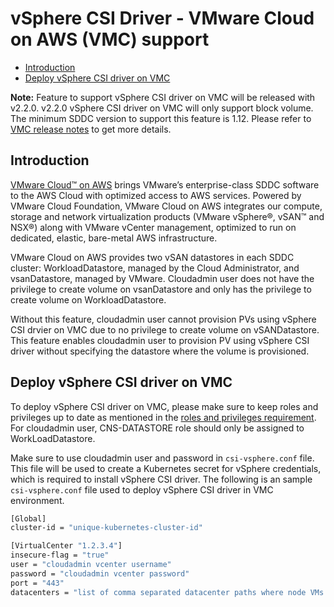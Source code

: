 <!-- markdownlint-disable MD033 -->
<!-- markdownlint-disable MD034 -->

# vSphere CSI Driver - VMware Cloud on AWS (VMC) support

- [Introduction](#introduction)
- [Deploy vSphere CSI driver on VMC](#deploy-csi-on-vmc)

**Note:** Feature to support vSphere CSI driver on VMC will be released with v2.2.0. v2.2.0 vSphere CSI driver on VMC will only support block volume. The minimum SDDC version to support this feature is 1.12. Please refer to [VMC release notes](https://docs.vmware.com/en/VMware-Cloud-on-AWS/0/rn/vmc-on-aws-relnotes.html) to get more details.

## Introduction <a id="introduction"></a>

[VMware Cloud™ on AWS](https://cloud.vmware.com/vmc-aws) brings VMware’s enterprise-class SDDC software to the AWS Cloud with optimized access to AWS services. Powered by VMware Cloud Foundation, VMware Cloud on AWS integrates our compute, storage and network virtualization products (VMware vSphere®, vSAN™ and NSX®) along with VMware vCenter management, optimized to run on dedicated, elastic, bare-metal AWS infrastructure.

VMware Cloud on AWS provides two vSAN datastores in each SDDC cluster: WorkloadDatastore, managed by the Cloud Administrator, and vsanDatastore, managed by VMware. Cloudadmin user does not have the privilege to create volume on vsanDatastore and only has the privilege to create volume on WorkloadDatastore.

Without this feature, cloudadmin user cannot provision PVs using vSphere CSI drvier on VMC due to no privilege to create volume on vSANDatastore.  This feature enables cloudadmin user to provision PV using vSphere CSI driver without specifying the datastore where the volume is provisioned.

## Deploy vSphere CSI driver on VMC <a id="deploy-csi-on-vmc"></a>

To deploy vSphere CSI driver on VMC, please make sure to keep roles and privileges up to date as mentioned in the [roles and privileges requirement](https://vsphere-csi-driver.sigs.k8s.io/driver-deployment/prerequisites.html#roles_and_privileges). For cloudadmin user, CNS-DATASTORE role should only be assigned to WorkLoadDatastore.

Make sure to use cloudadmin user and password in `csi-vsphere.conf` file. This file will be used to create a Kubernetes secret for vSphere credentials, which is required to install vSphere CSI driver. The following is an sample `csi-vsphere.conf` file used to deploy vSphere CSI driver in VMC environment.

```bash
[Global]
cluster-id = "unique-kubernetes-cluster-id"

[VirtualCenter "1.2.3.4"]
insecure-flag = "true"
user = "cloudadmin vcenter username"
password = "cloudadmin vcenter password"
port = "443"
datacenters = "list of comma separated datacenter paths where node VMs are present"
```
